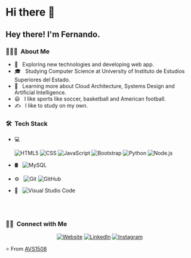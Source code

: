 # Hi there 👋
<h2> Hey there! I'm Fernando.</h2>

<h3> 👨🏻‍💻 &nbsp;About Me </h3>

- 🤔 &nbsp; Exploring new technologies and developing web app.
- 🎓 &nbsp; Studying Computer Science at University of Instituto de Estudios Superiores del Estado.
- 🌱 &nbsp; Learning more about Cloud Architecture, Systems Design and Artificial Intelligence.
- 😃 &nbsp; I like sports like soccer, basketball and American football.
- ✍ &nbsp; I like to study on my own.

<h3> 🛠 &nbsp;Tech Stack</h3>

- 💻 &nbsp;
  
  ![HTML5](https://img.shields.io/badge/-HTML5-333333?style=flat&logo=HTML5)
  ![CSS](https://img.shields.io/badge/-CSS-333333?style=flat&logo=CSS3&logoColor=1572B6)
  ![JavaScript](https://img.shields.io/badge/-JavaScript-333333?style=flat&logo=javascript)
  ![Bootstrap](https://img.shields.io/badge/-Bootstrap-333333?style=flat&logo=bootstrap&logoColor=563D7C)
  ![Python](https://img.shields.io/badge/-Python-333333?style=flat&logo=python) 
  ![Node.js](https://img.shields.io/badge/-Node.js-333333?style=flat&logo=node.js)
- 🛢 &nbsp;
  ![MySQL](https://img.shields.io/badge/-MySQL-333333?style=flat&logo=mysql)
- ⚙️ &nbsp;
  ![Git](https://img.shields.io/badge/-Git-333333?style=flat&logo=git)
  ![GitHub](https://img.shields.io/badge/-GitHub-333333?style=flat&logo=github)
- 🔧 &nbsp;
  ![Visual Studio Code](https://img.shields.io/badge/-Visual%20Studio%20Code-333333?style=flat&logo=visual-studio-code&logoColor=007ACC)

<br/>

<br/>

<h3> 🤝🏻 &nbsp;Connect with Me </h3>

<p align="center">
<a href="https://fernando-cortez-garcia.github.io/personal-web/"><img alt="Website"></a>
<a href="https://www.linkedin.com/in/fernando-cortez-garcia-8a4a61200/"><img alt="LinkedIn"></a>
<a href="https://www.instagram.com/fernando_cortez_mx/"><img alt="Instagram"></a>
</p>

⭐️ From [AVS1508](https://github.com/AVS1508)


<!--
**Fernando-Cortez-Garcia/Fernando-Cortez-Garcia** is a ✨ _special_ ✨ repository because its `README.md` (this file) appears on your GitHub profile.

Here are some ideas to get you started:

- 🔭 I’m currently working on ...
- 🌱 I’m currently learning ...
- 👯 I’m looking to collaborate on ...
- 🤔 I’m looking for help with ...
- 💬 Ask me about ...
- 📫 How to reach me: ...
- 😄 Pronouns: ...
- ⚡ Fun fact: ...
-->
